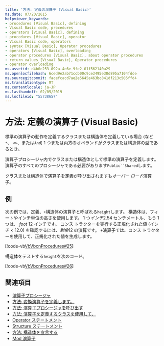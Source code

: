 ```yaml
---
title: '方法: 定義の演算子 (Visual Basic)'
ms.date: 07/20/2015
helpviewer_keywords:
- procedures [Visual Basic], defining
- Visual Basic code, procedures
- operators [Visual Basic], defining
- procedures [Visual Basic], operator
- Visual Basic code, operators
- syntax [Visual Basic], Operator procedures
- operators [Visual Basic], overloading
- operator procedures [Visual Basic], about operator procedures
- return values [Visual Basic], Operator procedures
- operator overloading
ms.assetid: d4b0e253-092a-4e6e-9fe2-01f562140a29
ms.openlocfilehash: 6ced9e2ab71ccb00c9ce3495e38d895a7104fdde
ms.sourcegitcommit: facefcacd7ae2e5645e463bc841df213c505ffd4
ms.translationtype: MT
ms.contentlocale: ja-JP
ms.lasthandoff: 02/05/2019
ms.locfileid: "55738657"
---
```

# <a name="how-to-define-an-operator-visual-basic"></a>方法: 定義の演算子 (Visual Basic)
標準の演算子の動作を定義するクラスまたは構造体を定義している場合 (など`*`、 `<>`、または`And`) 1 つまたは両方のオペランドがクラスまたは構造体の型であるとき。  
  
 演算子プロシージャ内でクラスまたは構造体として標準の演算子を定義します。 演算子のすべてのプロシージャである必要があります`Public``Shared`します。  
  
 クラスまたは構造体で演算子を定義が呼び出されますも*オーバー ロード*演算子。  
  
## <a name="example"></a>例  
 次の例では、定義、`+`構造体の演算子と呼ばれる`height`します。 構造体は、フィートやインチ単位の高さを使用します。 1 つ*インチ*2.54 センチメートル、もう 1 つは、 *foot* 12 インチです。 コンス トラクターを実行する正規化された値 (インチ < 12.0) を確認するには、*剰余*12 の演算です。 `+`演算子では、コンス トラクターを使用して、正規化された値を生成します。  
  
 [!code-vb[VbVbcnProcedures#25](./codesnippet/VisualBasic/how-to-define-an-operator_1.vb)]  
  
 構造体をテストする`height`を次のコード。  
  
 [!code-vb[VbVbcnProcedures#26](./codesnippet/VisualBasic/how-to-define-an-operator_2.vb)]  
  
  
## <a name="see-also"></a>関連項目
- [演算子プロシージャ](./operator-procedures.md)
- [方法: 変換演算子を定義します。](./how-to-define-a-conversion-operator.md)
- [方法: 演算子プロシージャを呼び出す](./how-to-call-an-operator-procedure.md)
- [方法: 演算子を定義するクラスを使用して、](./how-to-use-a-class-that-defines-operators.md)
- [Operator ステートメント](../../../../visual-basic/language-reference/statements/operator-statement.md)
- [Structure ステートメント](../../../../visual-basic/language-reference/statements/structure-statement.md)
- [方法: 構造体を宣言する](../../../../visual-basic/programming-guide/language-features/data-types/how-to-declare-a-structure.md)
- [Mod 演算子](../../../../visual-basic/language-reference/operators/mod-operator.md)
